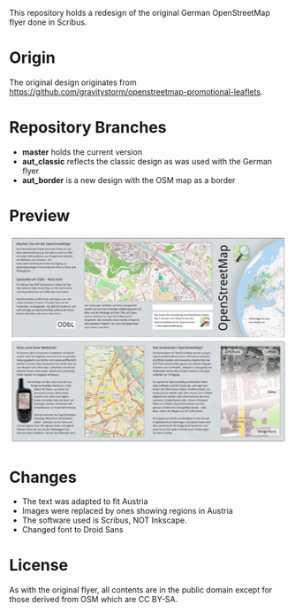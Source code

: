 This repository holds a redesign of the original German OpenStreetMap flyer done in Scribus.

# Origin

The original design originates from https://github.com/gravitystorm/openstreetmap-promotional-leaflets.

# Repository Branches

* **master** holds the current version
* **aut_classic** reflects the classic design as was used with the German flyer
* **aut_border** is a new design with the OSM map as a border

# Preview

<p align="center">
  <img src="preview_OSM-AT-flyer_classic.png?raw=true" alt="Preview Image" />
</p>

# Changes

* The text was adapted to fit Austria
* Images were replaced by ones showing regions in Austria
* The software used is Scribus, NOT Inkscape.
* Changed font to Droid Sans

# License

As with the original flyer, all contents are in the public domain except for those derived from OSM 
which are CC BY-SA.
